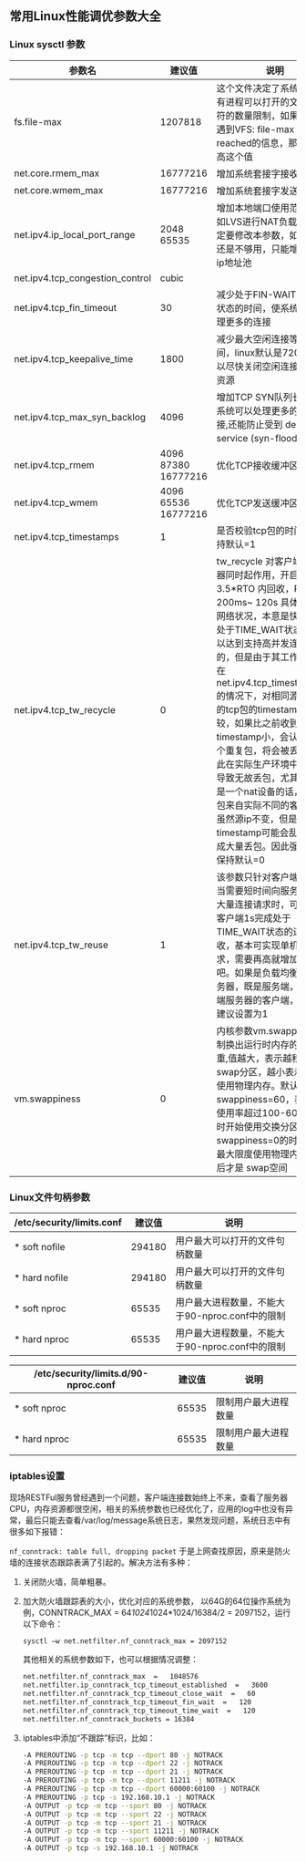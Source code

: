 ## 常用Linux性能调优参数大全


### Linux sysctl 参数 

| 参数名 |建议值      |说明        |
| -------|--------|---------|
|fs.file-max|1207818|这个文件决定了系统级别所有进程可以打开的文件描述符的数量限制，如果内核中遇到VFS: file-max limit <number> reached的信息，那么就提高这个值|
| net.core.rmem_max | 16777216 | 增加系统套接字接收缓冲区 |
| net.core.wmem_max |16777216 |增加系统套接字发送缓冲区|
| net.ipv4.ip_local_port_range | 2048 65535 | 增加本地端口使用范围，比如LVS进行NAT负载时，一定要修改本参数，如果端口还是不够用，只能增加内网ip地址池 |
| net.ipv4.tcp_congestion_control | cubic |      |
| net.ipv4.tcp_fin_timeout | 30 | 减少处于FIN-WAIT-2连接状态的时间，使系统可以处理更多的连接 |
|net.ipv4.tcp_keepalive_time|1800|减少最大空闲连接等待时间，linux默认是7200s，可以尽快关闭空闲连接，释放资源|
| net.ipv4.tcp_max_syn_backlog | 4096 | 增加TCP SYN队列长度，使系统可以处理更多的并发连接,还能防止受到 denial-of-service (syn-flood)的攻击 |
| net.ipv4.tcp_rmem | 4096 87380 16777216 | 优化TCP接收缓冲区 |
| net.ipv4.tcp_wmem | 4096 65536 16777216 | 优化TCP发送缓冲区 |
| net.ipv4.tcp_timestamps|1|是否校验tcp包的时间戳，保持默认=1|
| net.ipv4.tcp_tw_recycle | 0 | tw_recycle 对客户端和服务器同时起作用，开启后在 3.5*RTO 内回收，RTO 200ms~ 120s 具体时间视网络状况，本意是快速回收处于TIME_WAIT状态的连接以达到支持高并发连接的目的，但是由于其工作原理是在net.ipv4.tcp_timestamps=1的情况下，对相同源ip发出的tcp包的timestamp进行比较，如果比之前收到的包的timestamp小，会认为是一个重复包，将会被丢弃，因此在实际生产环境中可能会导致无故丢包，尤其是源ip是一个nat设备的话，转发的包来自实际不同的客户端，虽然源ip不变，但是timestamp可能会乱序，造成大量丢包。因此强烈建议保持默认=0 |
| net.ipv4.tcp_tw_reuse | 1 | 该参数只针对客户端有效，当需要短时间向服务器发起大量连接请求时，可以帮助客户端1s完成处于TIME_WAIT状态的连接回收，基本可实现单机6w/s请求，需要再高就增加IP数量吧。如果是负载均衡类的服务器，既是服务端，又是后端服务器的客户端，该参数建议设置为1 |
| vm.swappiness | 0 | 内核参数vm.swappiness控制换出运行时内存的相对权重,值越大，表示越积极使用swap分区，越小表示越积极使用物理内存。默认值swappiness=60，表示内存使用率超过100-60=40%时开始使用交换分区。swappiness=0的时候表示最大限度使用物理内存，然后才是 swap空间 |



### Linux文件句柄参数

|  /etc/security/limits.conf | 建议值 | 说明 |
| ---- | --- | --- |
| * soft nofile |294180 | 用户最大可以打开的文件句柄数量 |
| * hard nofile |294180 |用户最大可以打开的文件句柄数量|
| * soft nproc | 65535 | 用户最大进程数量，不能大于90-nproc.conf中的限制 |
| * hard nproc | 65535 | 用户最大进程数量，不能大于90-nproc.conf中的限制 |

| /etc/security/limits.d/90-nproc.conf|建议值|说明|
|-|-|-|
| * soft nproc | 65535 | 限制用户最大进程数量 |
| * hard nproc | 65535 | 限制用户最大进程数量 |




### iptables设置

现场RESTFul服务曾经遇到一个问题，客户端连接数始终上不来，查看了服务器CPU，内存资源都很空闲，相关的系统参数也已经优化了，应用的log中也没有异常，最后只能去查看/var/log/message系统日志，果然发现问题，系统日志中有很多如下报错：

`nf_conntrack: table full, dropping packet`
于是上网查找原因，原来是防火墙的连接状态跟踪表满了引起的。解决方法有多种：

1. 关闭防火墙，简单粗暴。

2. 加大防火墙跟踪表的大小，优化对应的系统参数， 以64G的64位操作系统为例，CONNTRACK_MAX = 64*1024*1024*1024/16384/2 = 2097152，运行以下命令：

   `sysctl –w net.netfilter.nf_conntrack_max = 2097152`

   其他相关的系统参数如下，也可以根据情况调整：

   ```bash
   net.netfilter.nf_conntrack_max  =   1048576  
   net.netfilter.ip_conntrack_tcp_timeout_established  =   3600  
   net.netfilter.nf_conntrack_tcp_timeout_close_wait  =   60  
   net.netfilter.nf_conntrack_tcp_timeout_fin_wait  =   120  
   net.netfilter.nf_conntrack_tcp_timeout_time_wait  =   120 
   net.netfilter.nf_conntrack_buckets = 16384
   ```

   

3. iptables中添加“不跟踪”标识，比如：

   ```bash
   -A PREROUTING -p tcp -m tcp --dport 80 -j NOTRACK 
   -A PREROUTING -p tcp -m tcp --dport 22 -j NOTRACK 
   -A PREROUTING -p tcp -m tcp --dport 21 -j NOTRACK 
   -A PREROUTING -p tcp -m tcp --dport 11211 -j NOTRACK 
   -A PREROUTING -p tcp -m tcp --dport 60000:60100 -j NOTRACK 
   -A PREROUTING -p tcp -s 192.168.10.1 -j NOTRACK 
   -A OUTPUT -p tcp -m tcp --sport 80 -j NOTRACK 
   -A OUTPUT -p tcp -m tcp --sport 22 -j NOTRACK 
   -A OUTPUT -p tcp -m tcp --sport 21 -j NOTRACK 
   -A OUTPUT -p tcp -m tcp --sport 11211 -j NOTRACK 
   -A OUTPUT -p tcp -m tcp --sport 60000:60100 -j NOTRACK 
   -A OUTPUT -p tcp -s 192.168.10.1 -j NOTRACK 
   ```

   

   



